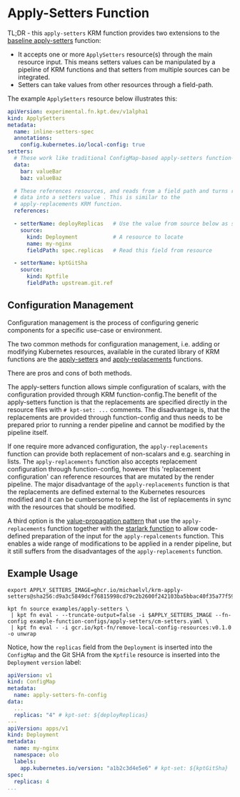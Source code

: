 # Apply-Setters Function

TL;DR - this `apply-setters` KRM function provides two extensions to
the [baseline
apply-setters](https://catalog.kpt.dev/apply-setters/v0.2/) function:

- It accepts one or more `ApplySetters` resource(s) through the main
  resource input. This means setters values can be manipulated by a
  pipeline of KRM functions and that setters from multiple sources can
  be integrated.
- Setters can take values from other resources through a field-path.

The example `ApplySetters` resource below illustrates this:

```yaml
apiVersion: experimental.fn.kpt.dev/v1alpha1
kind: ApplySetters
metadata:
  name: inline-setters-spec
  annotations:
    config.kubernetes.io/local-config: true
setters:
  # These work like traditional ConfigMap-based apply-setters function-config
  data:
    bar: valueBar
    baz: valueBaz

  # These references resources, and reads from a field path and turns read
  # data into a setters value . This is similar to the
  # apply-replacements KRM function.
  references:

  - setterName: deployReplicas   # Use the value from source below as setter with this name
    source:
      kind: Deployment           # A resource to locate
      name: my-nginx
      fieldPath: spec.replicas   # Read this field from resource

  - setterName: kptGitSha
    source:
      kind: Kptfile
      fieldPath: upstream.git.ref
```

## Configuration Management

Configuration management is the process of configuring generic
components for a specific use-case or environment.

The two common methods for configuration management, i.e. adding or
modifying Kubernetes resources, available in the curated library of
KRM functions are the
[apply-setters](https://catalog.kpt.dev/apply-setters/v0.2/) and
[apply-replacements](https://catalog.kpt.dev/apply-replacements/v0.1/)
functions.

There are pros and cons of both methods.

The apply-setters function allows simple configuration of scalars,
with the configuration provided through KRM function-config.The
benefit of the apply-setters function is that the replacements are
specified directly in the resource files with `# kpt-set: ...`
comments. The disadvantage is, that the replacements are provided
through function-config and thus needs to be prepared prior to running
a render pipeline and cannot be modified by the pipeline itself.

If one require more advanced configuration, the `apply-replacements`
function can provide both replacement of non-scalars and
e.g. searching in lists. The `apply-replacements` function also
accepts replacement configuration through function-config, however
this 'replacement configuration' can reference resources that are
mutated by the render pipeline. The major disadvantage of the
`apply-replacements` function is that the replacements are defined
external to the Kubernetes resources modified and it can be cumbersome
to keep the list of replacements in sync with the resources that
should be modified.

A third option is the [value-propagation
pattern](https://kpt.dev/guides/value-propagation) that use the
`apply-replacements` function together with the [starlark
function](https://catalog.kpt.dev/starlark/v0.4/) to allow
code-defined preparation of the input for the `apply-repalcements`
function. This enables a wide range of modifications to be applied in
a render pipeline, but it still suffers from the disadvantages of the
`apply-replacements` function.

## Example Usage

```shell
export APPLY_SETTERS_IMAGE=ghcr.io/michaelvl/krm-apply-setters@sha256:d9a3c5849dcf76815998cd79c2b2600f242103ba5bbac40f35a77f596ad1930e

kpt fn source examples/apply-setters \
 | kpt fn eval - --truncate-output=false -i $APPLY_SETTERS_IMAGE --fn-config example-function-configs/apply-setters/cm-setters.yaml \
 | kpt fn eval - -i gcr.io/kpt-fn/remove-local-config-resources:v0.1.0 -o unwrap
```

Notice, how the `replicas` field from the `Deployment` is inserted
into the `ConfigMap` and the Git SHA from the `Kptfile` resource is
inserted into the `Deployment` `version` label:

```yaml
apiVersion: v1
kind: ConfigMap
metadata:
  name: apply-setters-fn-config
data:
  ...
  replicas: "4" # kpt-set: ${deployReplicas}
---
apiVersion: apps/v1
kind: Deployment
metadata:
  name: my-nginx
  namespace: olo
  labels:
    app.kubernetes.io/version: "a1b2c3d4e5e6" # kpt-set: ${kptGitSha}
spec:
  replicas: 4
...
```
